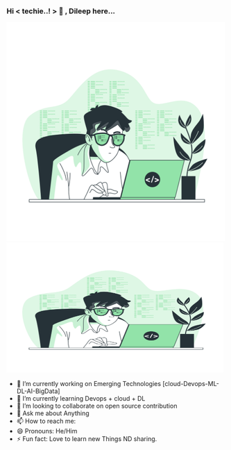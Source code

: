 ### Hi < techie..! > 👋 , Dileep here...
<img src='Coding-bro.png'>
<img src="Coding-bro.png"  width="500" height="300">

- 🔭 I’m currently working on Emerging Technologies [cloud-Devops-ML-DL-AI-BigData]
- 🌱 I’m currently learning Devops + cloud + DL
- 👯 I’m looking to collaborate on open source contribution
- 💬 Ask me about Anything
- 📫 How to reach me:
- 😄 Pronouns: He/Him
- ⚡ Fun fact: Love to learn new Things ND sharing.

